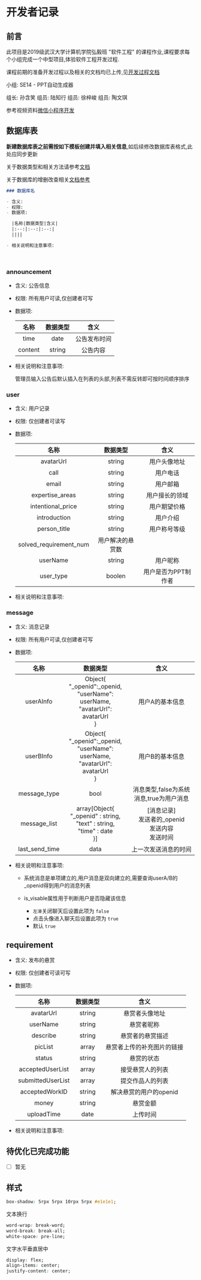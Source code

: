 # 开发者记录

## 前言

此项目是2019级武汉大学计算机学院弘毅班 "软件工程" 的课程作业,课程要求每个小组完成一个中型项目,体验软件工程开发过程.

课程前期的准备开发过程以及相关的文档均已上传,见[开发过程文档](开发过程文档.md)

小组: SE14 - PPT自动生成器

组长: 孙含笑
组员: 陆知行
组员: 徐梓峻
组员: 陶文琪

参考视频资料[微信小程序开发](https://www.bilibili.com/video/BV1834y1676P)

## 数据库表

**新建数据库表之前需按如下模板创建并填入相关信息**,如后续修改数据库表格式,此处应同步更新

关于数据类型和相关方法请参考[文档](https://developers.weixin.qq.com/miniprogram/dev/reference/wxs/06datatype.html)

关于数据库的增删改查相关[文档参考](https://developers.weixin.qq.com/miniprogram/dev/wxcloud/guide/database/add.html)

```markdown
### 数据库名

- 含义: 
- 权限: 
- 数据项:

  |名称|数据类型|含义|
  |:--:|:--:|:--:|
  ||||

- 相关说明和注意事项:

  
```

### announcement

- 含义: 公告信息
- 权限: 所有用户可读,仅创建者可写
- 数据项:

  |名称|数据类型|含义|
  |:--:|:--:|:--:|
  |time|date|公告发布时间|
  |content|string|公告内容|

- 相关说明和注意事项:

  管理员输入公告后默认插入在列表的头部,列表不需反转即可按时间顺序排序

### user

- 含义: 用户记录
- 权限: 仅创建者可读写
- 数据项:

  |名称|数据类型|含义|
  |:--:|:--:|:--:|
  |avatarUrl|string|用户头像地址|
  |call|string|用户电话|
  |email|string|用户邮箱|
  |expertise_areas|string|用户擅长的领域|
  |intentional_price|string|用户期望价格|
  |introduction|string|用户介绍|
  |person_title|string|用户称号等级|
  |solved_requirement_num|用户解决的悬赏数|
  |userName|string|用户昵称|
  |user_type|boolen|用户是否为PPT制作者|



- 相关说明和注意事项:

### message

- 含义: 消息记录
- 权限: 所有用户可读,仅创建者可写
- 数据项:

  |名称|数据类型|含义|
  |:--:|:--:|:--:|
  |userAInfo|Object{ </br> "_openid":_openid, </br> "userName": userName, </br> "avatarUrl": avatarUrl </br>}|用户A的基本信息|
  |userBInfo|Object{ </br> "_openid":_openid, </br> "userName": userName, </br> "avatarUrl": avatarUrl </br>}|用户B的基本信息|
  |message_type|bool|消息类型,false为系统消息,true为用户消息|
  |message_list|array[Object{<br>"_openid" : string,<br> "text" : string,<br> "time" : date<br>}]|[消息记录]</br>发送者的_openid<br>发送内容</br>发送时间|
  |last_send_time|data|上一次发送消息的时间|

- 相关说明和注意事项:

  - 系统消息是单项建立的,用户消息是双向建立的,需要查询userA/B的_openid得到用户的消息列表
  - is_visable属性用于判断用户是否隐藏该信息

    - `左滑`关闭聊天后设置此项为 `false`
    - 点击头像进入聊天后设置此项为 `true`
    - 默认 `true`


  

## requirement

- 含义: 发布的悬赏
- 权限: 仅创建者可读可写
- 数据项:

  |名称|数据类型|含义|
  |:--:|:--:|:--:|
  |avatarUrl|string|悬赏者头像地址|
  |userName|string|悬赏者昵称|
  |describe|string|悬赏者的悬赏描述|
  |picList|array|悬赏者上传的补充图片的链接|
  |status|string|悬赏的状态|
  |acceptedUserList|array|接受悬赏人的列表|
  |submittedUserList|array|提交作品人的列表|
  |acceptedWorkID|string|解决悬赏的用户的openid|
  |money|string|悬赏金额|
  |uploadTime|date|上传时间|

- 相关说明和注意事项:

## 待优化已完成功能

- [ ] 暂无


## 样式

```css
box-shadow: 5rpx 5rpx 10rpx 5rpx #e1e1e1;
```

文本换行

```css
word-wrap: break-word;
word-break: break-all;
white-space: pre-line;
```

文字水平垂直居中

```css
display: flex;
align-items: center;
justify-content: center;
```
